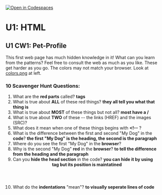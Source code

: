 [![Open in Codespaces](https://classroom.github.com/assets/launch-codespace-2972f46106e565e64193e422d61a12cf1da4916b45550586e14ef0a7c637dd04.svg)](https://classroom.github.com/open-in-codespaces?assignment_repo_id=18001825)
# U1: HTML
## U1 CW1: Pet-Profile
This first web page has much hidden knowledge in it!  What can you learn from the patterns?  Feel free to consult the web as much as you like. These get harder as you go.  The colors may not match your browser. Look at [colors.png](colors.png) at left. 
### 10 Scavenger Hunt Questions:
1. What are the **red parts** called?
**tags**
2. What is true about **ALL** of these red things?
**they all tell you what that thing is**
3. What is true about **MOST** of these things but not all?
**most have a /**
4. What is true about **TWO** of these -- the links (HREF) and the images (SRC)?
5. What does it mean when one of these things begins with **<!--** ?
6. What is the difference between the first and second "My Dog" in the **code**?
**the first "My Dog" is the heading, the second is the paragraph**
7. Where do you see the first "My Dog" in the **browser**?
8. Why is the second "My Dog" **red** in the **browser**?
**to tell the difference from the heading and the paragraph**
9. Can you **hide the head section** in the code?
**you can hide it by using <header> tag but its position is maintatined**
10. What do the **indentations** "mean"? 
**to visually seperate lines of code**
